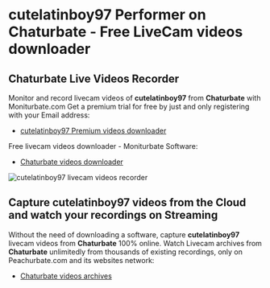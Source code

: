 # cutelatinboy97 Performer on Chaturbate - Free LiveCam videos downloader

## Chaturbate Live Videos Recorder

Monitor and record livecam videos of **cutelatinboy97** from **Chaturbate** with Moniturbate.com
Get a premium trial for free by just and only registering with your Email address:
* [cutelatinboy97 Premium videos downloader](https://moniturbate.com/request-demo-licence-key.html)

Free livecam videos downloader - Moniturbate Software:
* [Chaturbate videos downloader](https://moniturbate.com/moniturbate-download-software.html)

![cutelatinboy97 livecam videos recorder](https://peachurnet.com/templates/moniturbate-software.png)


## Capture cutelatinboy97 videos from the Cloud and watch your recordings on Streaming

Without the need of downloading a software, capture **cutelatinboy97** livecam videos from **Chaturbate** 100% online.
Watch Livecam archives from **Chaturbate** unlimitedly from thousands of existing recordings, only on Peachurbate.com and its websites network:
* [Chaturbate videos archives](https://peachurnet.com/)